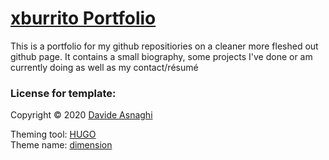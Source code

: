 # <a href="https://xburrito.github.io">xburrito Portfolio</a>

This is a portfolio for my github repositiories on a cleaner more fleshed out github page. It contains a small biography, some projects I've done or am currently doing as well as my contact/résumé

### License for template:
Copyright © 2020 <a href="https://github.com/d-asnaghi">Davide Asnaghi</a>

Theming tool: <a href="https://gohugo.io/">HUGO</a> <br>
Theme name: <a href="https://themes.gohugo.io/hugo-theme-dimension/">dimension</a>
